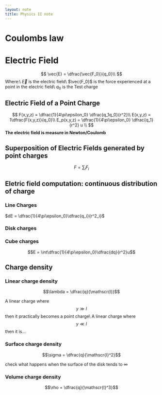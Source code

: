 ```yaml
---
layout: note
title: Physics II note 
---
```


# Coulombs law #

# Electric Field #

$$
\vec{E} = \dfrac{\vec{F_0}}{q_0}\\
$$
Where:\\
$\vec{E}$ is the electric field\\
$\vec{F_0}$ is the force experienced at a point in the electric field\\
$q_0$ is the Test charge

## Electric Field of a Point Charge ##

$$
F(x,y,z) = \dfrac{1}{4\pi\epsilon_0} \dfrac{q_1q_0}{r^2}\\
E(x,y,z) = 1\dfrac{F(x,y,z)}{q_0}\\
E_p(x,y,z) = \dfrac{1}{4\pi\epsilon_0} \dfrac{q_1}{r^2} u \\
$$
**The electric field is measure in Newton/Coulomb**

## Superposition of Electric Fields generated by point charges ##

$$
F= \sum_{i} F_i
$$ 

## Eletric field computation: continuous distribution of charge ##

### Line Charges ###

$dE = \dfrac{1}{4\pi\epsilon_0}\dfrac{q_i}{r^2_i}$ 

### Disk charges ###


### Cube charges ###

$$E = \int\dfrac{1}{4\pi\epsilon_0}\dfrac{dq}{r^2}u$$

## Charge density ##

### Linear charge density ###

$$\lambda = \dfrac{q}{\mathscr{l}}$$

A linear charge where $$y \gg l$$ then it practically becomes a point charge\\
A linear charge where $$y \ll l$$ then it is...
### Surface charge density ###

$$\sigma = \dfrac{q}{\mathscr{l}^2}$$

check what happens when the surface of the disk tends to $\infty$
### Volume charge density ###

$$\rho = \dfrac{q}{\mathscr{l}^3}$$


